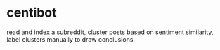 # centibot
read and index a subreddit, cluster posts based on sentiment similarity, label clusters manually to draw conclusions.